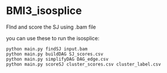 # BMI3_isosplice
FInd and score the SJ using .bam file


you can use these to run the isosplice:
```
python main.py findSJ input.bam
python main.py buildDAG SJ_scores.csv
python main.py simplifyDAG DAG_edge.csv
python main.py scoreSJ cluster_scores.csv cluster_label.csv
```
